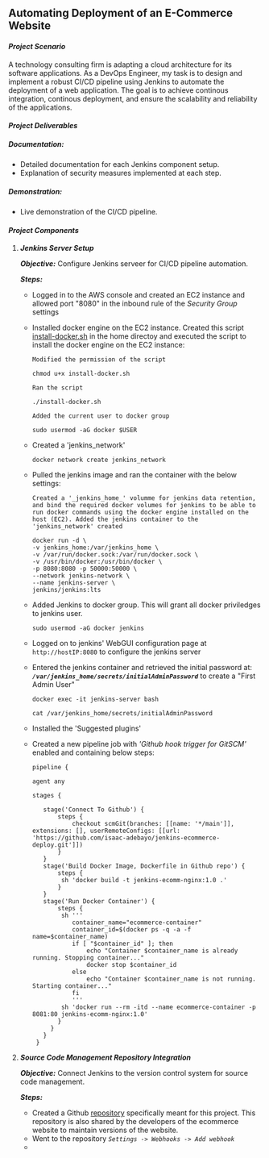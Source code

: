 ## Automating Deployment of an E-Commerce Website

#### _Project Scenario_
A technology consulting firm is adapting a cloud architecture for its software applications. As a DevOps Engineer, my task is to design and implement a robust CI/CD pipeline using Jenkins to automate the deployment of a web application. The goal is to achieve continous integration, continous deployment, and ensure the scalability and reliability of the applications.

#### _Project Deliverables_
##### Documentation:
  - Detailed documentation for each Jenkins component setup.
  - Explanation of security measures implemented at each step.
##### Demonstration:
  - Live demonstration of the CI/CD pipeline.

#### _Project Components_
1. **_Jenkins Server Setup_** <br>

   **_Objective:_** Configure Jenkins serveer for CI/CD pipeline automation. <br>
   
   **_Steps:_**
   - Logged in to the AWS console and created an EC2 instance and allowed port "8080" in the inbound rule of the _Security Group_ settings
   - Installed docker engine on the EC2 instance. Created this script [install-docker.sh](install-docker.sh) in the home directoy and executed the script to install the docker engine on the EC2 instance:
     
     `Modified the permission of the script`
     ```
     chmod u+x install-docker.sh
     ```
     `Ran the script`
     ```
     ./install-docker.sh
     ```
     `Added the current user to docker group`
     ```
     sudo usermod -aG docker $USER
     ```
   - Created a 'jenkins_network'
     ```
     docker network create jenkins_network
     ```
   - Pulled the jenkins image and ran the container with the below settings:
     
     `Created a '_jenkins_home_' volumme for jenkins data retention, and bind the required docker volumes for jenkins to be able to run docker commands using the docker engine installed on the host (EC2). Added the jenkins container to the 'jenkins_network' created`
     ```
     docker run -d \
     -v jenkins_home:/var/jenkins_home \
     -v /var/run/docker.sock:/var/run/docker.sock \
     -v /usr/bin/docker:/usr/bin/docker \
     -p 8080:8080 -p 50000:50000 \
     --network jenkins-network \
     --name jenkins-server \
     jenkins/jenkins:lts
     ```
   - Added Jenkins to docker group. This will grant all docker priviledges to jenkins user.
     ```
     sudo usermod -aG docker jenkins
     ```
   - Logged on to jenkins' WebGUI configuration page at `http://hostIP:8080` to configure the jenkins server
   - Entered the jenkins container and retrieved the initial password at: **_`/var/jenkins_home/secrets/initialAdminPassword`_** to create a "First Admin User"
     ```
     docker exec -it jenkins-server bash
     ```
     ```
     cat /var/jenkins_home/secrets/initialAdminPassword
     ```
   - Installed the 'Suggested plugins'
   - Created a new pipeline job with _'Github hook trigger for GitSCM'_ enabled and containing below steps:
     ```
     pipeline {

     agent any

     stages {
   
        stage('Connect To Github') {
            steps {
                checkout scmGit(branches: [[name: '*/main']], extensions: [], userRemoteConfigs: [[url: 'https://github.com/isaac-adebayo/jenkins-ecommerce-deploy.git']])
            }
        }
        stage('Build Docker Image, Dockerfile in Github repo') {
            steps {
             sh 'docker build -t jenkins-ecomm-nginx:1.0 .'
            }
        }
        stage('Run Docker Container') {
            steps {
             sh '''
                container_name="ecommerce-container"
                container_id=$(docker ps -q -a -f name=$container_name)
                if [ "$container_id" ]; then
                    echo "Container $container_name is already running. Stopping container..."
                    docker stop $container_id
                else
                    echo "Container $container_name is not running. Starting container..."
                fi
                '''
             sh 'docker run --rm -itd --name ecommerce-container -p 8081:80 jenkins-ecomm-nginx:1.0'
            }
          }
        }
      }
     ```
2. **_Source Code Management Repository Integration_** <br>

   **_Objective:_** Connect Jenkins to the version control system for source code management. <br>
   
   **_Steps:_** <br>
   
   - Created a Github [repository](https://github.com/isaac-adebayo/jenkins-ecommerce-deploy.git) specifically meant for this project. This repository is also shared by the developers of the ecommerce website to maintain versions of the website.
   - Went to the repository _`Settings -> Webhooks -> Add webhook`_
   - 
